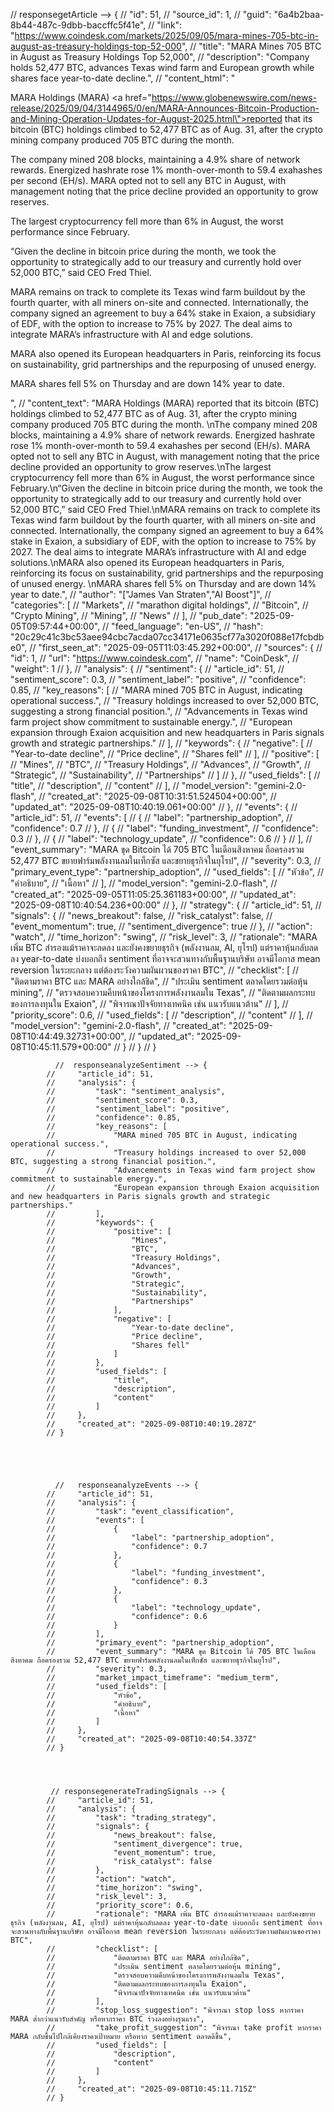    //  responsegetArticle -->  {
            //     "id": 51,
            //     "source_id": 1,
            //     "guid": "6a4b2baa-8b44-487c-9dbb-baccffc5f41e",
            //     "link": "https://www.coindesk.com/markets/2025/09/05/mara-mines-705-btc-in-august-as-treasury-holdings-top-52-000",
            //     "title": "MARA Mines 705 BTC in August as Treasury Holdings Top 52,000",
            //     "description": "Company holds 52,477 BTC, advances Texas wind farm and European growth while shares face year-to-date decline.",
            //     "content_html": "<p>MARA Holdings (MARA) <a href=\"https://www.globenewswire.com/news-release/2025/09/04/3144965/0/en/MARA-Announces-Bitcoin-Production-and-Mining-Operation-Updates-for-August-2025.html\">reported</a> that its bitcoin (BTC) holdings climbed to 52,477 BTC as of Aug. 31, after the crypto mining company produced 705 BTC during the month. </p><p>The company mined 208 blocks, maintaining a 4.9% share of network rewards. Energized hashrate rose 1% month-over-month to 59.4 exahashes per second (EH/s). MARA opted not to sell any BTC in August, with management noting that the price decline provided an opportunity to grow reserves.</p><p>The largest cryptocurrency fell more than 6% in August, the worst performance since February.</p><p>“Given the decline in bitcoin price during the month, we took the opportunity to strategically add to our treasury and currently hold over 52,000 BTC,” said CEO Fred Thiel.</p><p>MARA remains on track to complete its Texas wind farm buildout by the fourth quarter, with all miners on-site and connected. Internationally, the company signed an agreement to buy a 64% stake in Exaion, a subsidiary of EDF, with the option to increase to 75% by 2027. The deal aims to integrate MARA’s infrastructure with AI and edge solutions.</p><p>MARA also opened its European headquarters in Paris, reinforcing its focus on sustainability, grid partnerships and the repurposing of unused energy. </p><p>MARA shares fell 5% on Thursday and are down 14% year to date.</p>",
            //     "content_text": "MARA Holdings (MARA) reported that its bitcoin (BTC) holdings climbed to 52,477 BTC as of Aug. 31, after the crypto mining company produced 705 BTC during the month. \nThe company mined 208 blocks, maintaining a 4.9% share of network rewards. Energized hashrate rose 1% month-over-month to 59.4 exahashes per second (EH/s). MARA opted not to sell any BTC in August, with management noting that the price decline provided an opportunity to grow reserves.\nThe largest cryptocurrency fell more than 6% in August, the worst performance since February.\n“Given the decline in bitcoin price during the month, we took the opportunity to strategically add to our treasury and currently hold over 52,000 BTC,” said CEO Fred Thiel.\nMARA remains on track to complete its Texas wind farm buildout by the fourth quarter, with all miners on-site and connected. Internationally, the company signed an agreement to buy a 64% stake in Exaion, a subsidiary of EDF, with the option to increase to 75% by 2027. The deal aims to integrate MARA’s infrastructure with AI and edge solutions.\nMARA also opened its European headquarters in Paris, reinforcing its focus on sustainability, grid partnerships and the repurposing of unused energy. \nMARA shares fell 5% on Thursday and are down 14% year to date.",
            //     "author": "[\"James Van Straten\",\"AI Boost\"]",
            //     "categories": [
            //         "Markets",
            //         "marathon digital holdings",
            //         "Bitcoin",
            //         "Crypto Mining",
            //         "Mining",
            //         "News"
            //     ],
            //     "pub_date": "2025-09-05T09:57:44+00:00",
            //     "feed_language": "en-US",
            //     "hash": "20c29c41c3bc53aee94cbc7acda07cc34171e0635cf77a3020f088e17fcbdbe0",
            //     "first_seen_at": "2025-09-05T11:03:45.292+00:00",
            //     "sources": {
            //         "id": 1,
            //         "url": "https://www.coindesk.com",
            //         "name": "CoinDesk",
            //         "weight": 1
            //     },
            //     "analysis": {
            //         "sentiment": {
            //             "article_id": 51,
            //             "sentiment_score": 0.3,
            //             "sentiment_label": "positive",
            //             "confidence": 0.85,
            //             "key_reasons": [
            //                 "MARA mined 705 BTC in August, indicating operational success.",
            //                 "Treasury holdings increased to over 52,000 BTC, suggesting a strong financial position.",
            //                 "Advancements in Texas wind farm project show commitment to sustainable energy.",
            //                 "European expansion through Exaion acquisition and new headquarters in Paris signals growth and strategic partnerships."
            //             ],
            //             "keywords": {
            //                 "negative": [
            //                     "Year-to-date decline",
            //                     "Price decline",
            //                     "Shares fell"
            //                 ],
            //                 "positive": [
            //                     "Mines",
            //                     "BTC",
            //                     "Treasury Holdings",
            //                     "Advances",
            //                     "Growth",
            //                     "Strategic",
            //                     "Sustainability",
            //                     "Partnerships"
            //                 ]
            //             },
            //             "used_fields": [
            //                 "title",
            //                 "description",
            //                 "content"
            //             ],
            //             "model_version": "gemini-2.0-flash",
            //             "created_at": "2025-09-08T10:31:51.524504+00:00",
            //             "updated_at": "2025-09-08T10:40:19.061+00:00"
            //         },
            //         "events": {
            //             "article_id": 51,
            //             "events": [
            //                 {
            //                     "label": "partnership_adoption",
            //                     "confidence": 0.7
            //                 },
            //                 {
            //                     "label": "funding_investment",
            //                     "confidence": 0.3
            //                 },
            //                 {
            //                     "label": "technology_update",
            //                     "confidence": 0.6
            //                 }
            //             ],
            //             "event_summary": "MARA ขุด Bitcoin ได้ 705 BTC ในเดือนสิงหาคม ถือครองรวม 52,477 BTC ขยายฟาร์มพลังงานลมในเท็กซัส และขยายธุรกิจในยุโรป",
            //             "severity": 0.3,
            //             "primary_event_type": "partnership_adoption",
            //             "used_fields": [
            //                 "หัวข้อ",
            //                 "คำอธิบาย",
            //                 "เนื้อหา"
            //             ],
            //             "model_version": "gemini-2.0-flash",
            //             "created_at": "2025-09-05T11:05:25.361183+00:00",
            //             "updated_at": "2025-09-08T10:40:54.236+00:00"
            //         },
            //         "strategy": {
            //             "article_id": 51,
            //             "signals": {
            //                 "news_breakout": false,
            //                 "risk_catalyst": false,
            //                 "event_momentum": true,
            //                 "sentiment_divergence": true
            //             },
            //             "action": "watch",
            //             "time_horizon": "swing",
            //             "risk_level": 3,
            //             "rationale": "MARA เพิ่ม BTC สำรองแม้ราคาจะลดลง และยังคงขยายธุรกิจ (พลังงานลม, AI, ยุโรป) แต่ราคาหุ้นกลับลดลง year-to-date บ่งบอกถึง sentiment ที่อาจจะสวนทางกับพื้นฐานบริษัท อาจมีโอกาส mean reversion ในระยะกลาง แต่ต้องระวังความผันผวนของราคา BTC",
            //             "checklist": [
            //                 "ติดตามราคา BTC และ MARA อย่างใกล้ชิด",
            //                 "ประเมิน sentiment ตลาดโดยรวมต่อหุ้น mining",
            //                 "ตรวจสอบความคืบหน้าของโครงการพลังงานลมใน Texas",
            //                 "ติดตามผลกระทบของการลงทุนใน Exaion",
            //                 "พิจารณาปัจจัยทางเทคนิค เช่น แนวรับแนวต้าน"
            //             ],
            //             "priority_score": 0.6,
            //             "used_fields": [
            //                 "description",
            //                 "content"
            //             ],
            //             "model_version": "gemini-2.0-flash",
            //             "created_at": "2025-09-08T10:44:49.32731+00:00",
            //             "updated_at": "2025-09-08T10:45:11.579+00:00"
            //         }
            //     }
            // }



              //  responseanalyzeSentiment --> {
            //     "article_id": 51,
            //     "analysis": {
            //         "task": "sentiment_analysis",
            //         "sentiment_score": 0.3,
            //         "sentiment_label": "positive",
            //         "confidence": 0.85,
            //         "key_reasons": [
            //             "MARA mined 705 BTC in August, indicating operational success.",
            //             "Treasury holdings increased to over 52,000 BTC, suggesting a strong financial position.",
            //             "Advancements in Texas wind farm project show commitment to sustainable energy.",
            //             "European expansion through Exaion acquisition and new headquarters in Paris signals growth and strategic partnerships."
            //         ],
            //         "keywords": {
            //             "positive": [
            //                 "Mines",
            //                 "BTC",
            //                 "Treasury Holdings",
            //                 "Advances",
            //                 "Growth",
            //                 "Strategic",
            //                 "Sustainability",
            //                 "Partnerships"
            //             ],
            //             "negative": [
            //                 "Year-to-date decline",
            //                 "Price decline",
            //                 "Shares fell"
            //             ]
            //         },
            //         "used_fields": [
            //             "title",
            //             "description",
            //             "content"
            //         ]
            //     },
            //     "created_at": "2025-09-08T10:40:19.287Z"
            // }





              //   responseanalyzeEvents --> {
            //     "article_id": 51,
            //     "analysis": {
            //         "task": "event_classification",
            //         "events": [
            //             {
            //                 "label": "partnership_adoption",
            //                 "confidence": 0.7
            //             },
            //             {
            //                 "label": "funding_investment",
            //                 "confidence": 0.3
            //             },
            //             {
            //                 "label": "technology_update",
            //                 "confidence": 0.6
            //             }
            //         ],
            //         "primary_event": "partnership_adoption",
            //         "event_summary": "MARA ขุด Bitcoin ได้ 705 BTC ในเดือนสิงหาคม ถือครองรวม 52,477 BTC ขยายฟาร์มพลังงานลมในเท็กซัส และขยายธุรกิจในยุโรป",
            //         "severity": 0.3,
            //         "market_impact_timeframe": "medium_term",
            //         "used_fields": [
            //             "หัวข้อ",
            //             "คำอธิบาย",
            //             "เนื้อหา"
            //         ]
            //     },
            //     "created_at": "2025-09-08T10:40:54.337Z"
            // }




             // responsegenerateTradingSignals --> {
            //     "article_id": 51,
            //     "analysis": {
            //         "task": "trading_strategy",
            //         "signals": {
            //             "news_breakout": false,
            //             "sentiment_divergence": true,
            //             "event_momentum": true,
            //             "risk_catalyst": false
            //         },
            //         "action": "watch",
            //         "time_horizon": "swing",
            //         "risk_level": 3,
            //         "priority_score": 0.6,
            //         "rationale": "MARA เพิ่ม BTC สำรองแม้ราคาจะลดลง และยังคงขยายธุรกิจ (พลังงานลม, AI, ยุโรป) แต่ราคาหุ้นกลับลดลง year-to-date บ่งบอกถึง sentiment ที่อาจจะสวนทางกับพื้นฐานบริษัท อาจมีโอกาส mean reversion ในระยะกลาง แต่ต้องระวังความผันผวนของราคา BTC",
            //         "checklist": [
            //             "ติดตามราคา BTC และ MARA อย่างใกล้ชิด",
            //             "ประเมิน sentiment ตลาดโดยรวมต่อหุ้น mining",
            //             "ตรวจสอบความคืบหน้าของโครงการพลังงานลมใน Texas",
            //             "ติดตามผลกระทบของการลงทุนใน Exaion",
            //             "พิจารณาปัจจัยทางเทคนิค เช่น แนวรับแนวต้าน"
            //         ],
            //         "stop_loss_suggestion": "พิจารณา stop loss หากราคา MARA ต่ำกว่าแนวรับสำคัญ หรือหากราคา BTC ร่วงลงอย่างรุนแรง",
            //         "take_profit_suggestion": "พิจารณา take profit หากราคา MARA กลับขึ้นไปใกล้เคียงราคาเป้าหมาย หรือหาก sentiment ตลาดดีขึ้น",
            //         "used_fields": [
            //             "description",
            //             "content"
            //         ]
            //     },
            //     "created_at": "2025-09-08T10:45:11.715Z"
            // }
